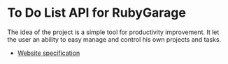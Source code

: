 # To Do List API for RubyGarage

The idea of the project is a simple tool for productivity improvement.
It let the user an ability to easy manage and control his own projects and tasks.

- [Website specification](https://docs.google.com/document/d/1PsZhaIZXhycZDQaNfn6wlAWLwSYdug-8NNBehkh_mVE/edit)

